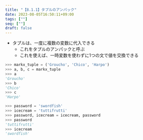 ```yaml
---
title: "【8.1.1】タプルのアンパック"
date: 2023-08-05T16:50:11+09:00
tags: [""]
seq: [""]
draft: false
---
```


- タプルは、一度に複数の変数に代入できる
  - これをタプルのアンパックと呼ぶ
  - これを使えば、一時変数を使わずに1つの文で値を交換できる
```python
>>> markx_tuple = ('Groucho', 'Chico', 'Harpo')
>>> a, b, c = markx_tuple
>>> a
'Groucho'
>>> b
'Chico'
>>> c
'Harpo'

>>> password = 'swordfish'
>>> icecream = 'tuttifrutti'
>>> password, icecream = icecream, password
>>> password
'tuttifrutti'
>>> icecream
'swordfish'
```
